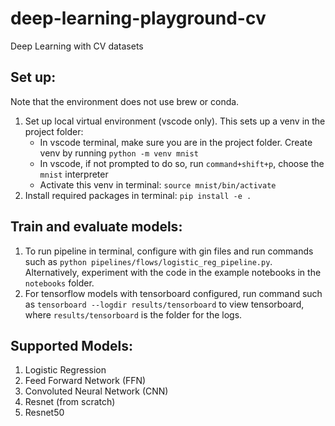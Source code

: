 # deep-learning-playground-cv
Deep Learning with CV datasets

## Set up:
Note that the environment does not use brew or conda.
1. Set up local virtual environment (vscode only). This sets up a venv in the project folder:
    - In vscode terminal, make sure you are in the project folder. Create venv by running `python -m venv mnist`
    - In vscode, if not prompted to do so, run `command+shift+p`, choose the `mnist` interpreter
    - Activate this venv in terminal: `source mnist/bin/activate`
2. Install required packages in terminal: `pip install -e .`

## Train and evaluate models:
1. To run pipeline in terminal, configure with gin files and run commands such as `python pipelines/flows/logistic_reg_pipeline.py`. 
Alternatively, experiment with the code in the example notebooks in the `notebooks` folder.
2. For tensorflow models with tensorboard configured, run command such as `tensorboard --logdir results/tensorboard` to view tensorboard, where `results/tensorboard` is the folder for the logs.

## Supported Models:
1. Logistic Regression
2. Feed Forward Network (FFN)
3. Convoluted Neural Network (CNN)
4. Resnet (from scratch)
5. Resnet50
